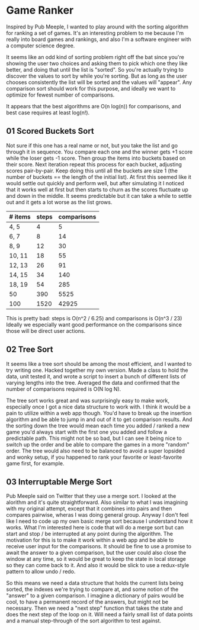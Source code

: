# Game Ranker

Inspired by Pub Meeple, I wanted to play around with the sorting algorithm for ranking a set of games.
It's an interesting problem to me because I'm really into board games and rankings, and also I'm a
software engineer with a computer science degree.

It seems like an odd kind of sorting problem right off the bat since you're showing the user two choices
and asking them to pick which one they like better, and doing that until the list is "sorted". So you're
actually trying to discover the values to sort by while you're sorting. But as long as the user chooses 
consistently the list will be sorted and the values will "appear". Any comparison sort should work for
this purpose, and ideally we want to optimize for fewest number of comparisons.

It appears that the best algorithms are O(n log(n)) for comparisons, and best case requires at least log(n!).

## 01 Scored Buckets Sort

Not sure if this one has a real name or not, but you take the list and go through it in sequence. You compare each one
and the winner gets +1 score while the loser gets -1 score. Then group the items into buckets based on their score.
Next iteration repeat this process for each bucket, adjusting scores pair-by-pair. Keep doing this until all the buckets
are size 1 (the number of buckets == the length of the initial list). At first this seemed like it would settle out
quickly and perform well, but after simulating it I noticed that it works well at first but then starts to churn as the
scores fluctuate up and down in the middle. It seems predictable but it can take a while to settle out and it gets a lot
worse as the list grows.

| # items | steps | comparisons |
|---------|-------|-------------|
| 4, 5 | 4 | 5 |
| 6, 7 | 8 | 14 |
| 8, 9 | 12 | 30 |
| 10, 11 | 18 | 55 |
| 12, 13 | 26 | 91 |
| 14, 15 |  34 | 140 |
| 18, 19 | 54 | 285 |
| 50 | 390 | 5525 |
| 100 | 1520 | 42925 |

This is pretty bad: steps is O(n^2 / 6.25) and comparisons is O(n^3 / 23)
Ideally we especially want good performance on the comparisons since those will be direct user actions.

## 02 Tree Sort

It seems like a tree sort should be among the most efficient, and I wanted to try writing one. Hacked together
my own version. Made a class to hold the data, unit tested it, and wrote a script to insert
a bunch of different lists of varying lengths into the tree. Averaged the data and confirmed
that the number of comparisons required is O(N log N).

The tree sort works great and was surprisingly easy to make work, especially once I got a nice data structure
to work with. I think it would be a pain to utilize within a web app though. You'd have to break up the insertion
algorithm and be able to jump in and out of it to get comparison results. And the sorting down the tree would mean
each time you added / ranked a new game you'd always start with the first one you added and follow a predictable path.
This might not be so bad, but I can see it being nice to switch up the order and be able to compare the games in a 
more "random" order. The tree would also need to be balanced to avoid a super lopsided and wonky setup, if you happened
to rank your favorite or least-favorite game first, for example.

## 03 Interruptable Merge Sort

Pub Meeple said on Twitter that they use a merge sort. I looked at the alorithm and it's quite straightforward.
Also similar to what I was imagining with my original attempt, except that it combines into pairs and then
compares pairwise, wheras I was doing general group. Anyway I don't feel like I need to code up my own basic
merge sort because I understand how it works. What I'm interested here is code that will do a merge sort but
can start and stop / be interrupted at any point during the algorithm. The motivation for this is to make it
work within a web app and be able to receive user input for the comparisons. It should be fine to use a promise
to await the answer to a given comparison, but the user could also close the window at any time, so it would be
great to keep the state in local storage so they can come back to it. And also it would be slick to use a redux-style
pattern to allow undo / redo.

So this means we need a data structure that holds the current lists being sorted, the indexes we're trying to compare
at, and some notion of the "answer" to a given comparison. I imagine a dictionary of pairs would be cool, to have a
permanent record of the answers, but might not be necessary. Then we need a "next step" function that takes the state
and does the next step of the loop on it. Will need a fairly small list of data points and a manual step-through of the
sort algorithm to test against.

